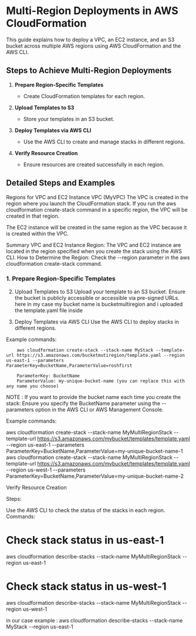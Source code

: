 # Multi-Region Deployments in AWS CloudFormation

This guide explains how to deploy a VPC, an EC2 instance, and an S3 bucket across multiple AWS regions using AWS CloudFormation and the AWS CLI.

## Steps to Achieve Multi-Region Deployments

1. **Prepare Region-Specific Templates**
   - Create CloudFormation templates for each region.

2. **Upload Templates to S3**
   - Store your templates in an S3 bucket.

3. **Deploy Templates via AWS CLI**
   - Use the AWS CLI to create and manage stacks in different regions.

4. **Verify Resource Creation**
   - Ensure resources are created successfully in each region.

## Detailed Steps and Examples

Regions for VPC and EC2 Instance
VPC (MyVPC)
The VPC is created in the region where you launch the CloudFormation stack. If you run the aws cloudformation create-stack command in a specific region, the VPC will be created in that region.

The EC2 instance will be created in the same region as the VPC because it is created within the VPC.

Summary
VPC and EC2 Instance Region: The VPC and EC2 instance are located in the region specified when you create the stack using the AWS CLI.
How to Determine the Region: Check the --region parameter in the aws cloudformation create-stack command.



### 1. Prepare Region-Specific Templates

2. Upload Templates to S3
Upload your template to an S3 bucket. Ensure the bucket is publicly accessible or accessible via pre-signed URLs.
here in my case my bucket name is bucketmultiregion and i uploaded the template.yaml file inside 

3. Deploy Templates via AWS CLI
Use the AWS CLI to deploy stacks in different regions.

Example commands:

        aws cloudformation create-stack --stack-name MyStack --template-url https://s3.amazonaws.com/bucketmutiregion/template.yaml --region us-east-1 --parameters ParameterKey=BucketName,ParameterValue=roshfirst

        ParameterKey: BucketName
        ParameterValue: my-unique-bucket-name (you can replace this with any name you choose)


NOTE : If you want to provide the bucket name each time you create the stack: Ensure you specify the BucketName parameter using the --parameters option in the AWS CLI or AWS Management Console.

Example commands:

aws cloudformation create-stack --stack-name MyMultiRegionStack --template-url https://s3.amazonaws.com/mybucket/templates/template.yaml --region us-east-1 --parameters ParameterKey=BucketName,ParameterValue=my-unique-bucket-name-1
aws cloudformation create-stack --stack-name MyMultiRegionStack --template-url https://s3.amazonaws.com/mybucket/templates/template.yaml --region us-west-1 --parameters ParameterKey=BucketName,ParameterValue=my-unique-bucket-name-2




Verify Resource Creation

Steps:

Use the AWS CLI to check the status of the stacks in each region.
Commands:


  # Check stack status in us-east-1
aws cloudformation describe-stacks --stack-name MyMultiRegionStack --region us-east-1

# Check stack status in us-west-1
aws cloudformation describe-stacks --stack-name MyMultiRegionStack --region us-west-1


in our case example :
     aws cloudformation describe-stacks --stack-name MyStack --region us-east-1




